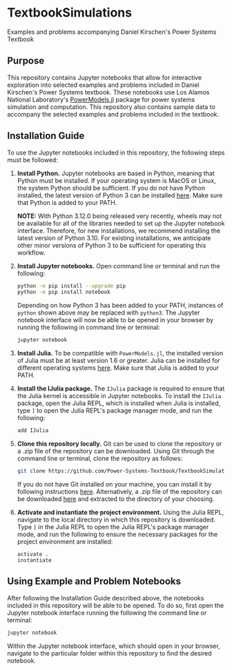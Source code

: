 # TextbookSimulations
Examples and problems accompanying Daniel Kirschen's Power Systems Textbook

## Purpose
This repository contains Jupyter notebooks that allow for interactive exploration into 
selected examples and problems included in Daniel Kirschen's Power Systems textbook. These 
notebooks use Los Alamos National Laboratory's 
[PowerModels.jl](https://github.com/lanl-ansi/PowerModels.jl) package for power systems 
simulation and computation. This repository also contains sample data to accompany the 
selected examples and problems included in the textbook.

## Installation Guide
To use the Jupyter notebooks included in this repository, the following steps must be 
followed:

1. **Install Python.** Jupyter notebooks are based in Python, meaning that Python must be 
installed. If your operating system is MacOS or Linux, the system Python should be 
sufficient. If you do not have Python installed, the latest version of Python 3 can be 
installed [here](https://www.python.org/downloads/). Make sure that Python is added to your 
PATH.

    **NOTE:** With Python 3.12.0 being released very recently, wheels may not be available 
    for all of the libraries needed to set up the Jupyter notebook interface. Therefore, 
    for new installations, we recommend installing the latest version of Python 3.10. For 
    existing installations, we anticipate other minor versions of Python 3 to be sufficient 
    for operating this workflow.

2. **Install Jupyter notebooks.** Open command line or terminal and run the following:

    ```sh
    python -m pip install --upgrade pip
    python -m pip install notebook
    ```

    Depending on how Python 3 has been added to your PATH, instances of `python` shown above 
    may be replaced with `python3`. The Jupyter notebook interface will now be able to be 
    opened in your browser by running the following in command line or terminal:
    
    ```sh
    jupyter notebook
    ```

3. **Install Julia.** To be compatible with `PowerModels.jl`, the installed version of 
Julia must be at least version 1.6 or greater. Julia can be installed for different 
operating systems [here](https://julialang.org/downloads/). Make sure that Julia is added 
to your PATH.

4. **Install the IJulia package.** The `IJulia` package is required to ensure that the 
Julia kernel is accessible in Jupyter notebooks. To install the `IJulia` package, open the 
Julia REPL, which is installed when Julia is installed, type `]` to open the Julia REPL's 
package manager mode, and run the following:

    ```julia
    add IJulia
    ```

5. **Clone this repository locally.** Git can be used to clone the repository or a .zip 
file of the repository can be downloaded. Using Git through the command line or terminal, 
clone the repository as follows:

    ```sh
    git clone https://github.com/Power-Systems-Textbook/TextbookSimulations.git
    ```
    
    If you do not have Git installed on your machine, you can install it by following 
    instructions [here](https://git-scm.com/book/en/v2/Getting-Started-Installing-Git). 
    Alternatively, a .zip file of the repository can be downloaded 
    [here](https://github.com/Power-Systems-Textbook/TextbookSimulations/archive/refs/heads/main.zip) 
    and extracted to the directory of your choosing.

6. **Activate and instantiate the project environment.** Using the Julia REPL, navigate to 
the local directory in which this repository is downloaded. Type `]` in the Julia REPL to 
open the Julia REPL's package manager mode, and run the following to ensure the necessary 
packages for the project environment are installed:

    ```
    activate .
    instantiate
    ```

## Using Example and Problem Notebooks
After following the Installation Guide described above, the notebooks included in this 
repository will be able to be opened. To do so, first open the Jupyter notebook interface 
running the following the command line or terminal:

```sh
jupyter notebook
```

Within the Jupyter notebook interface, which should open in your browser, navigate to the 
particular folder within this repository to find the desired notebook.
